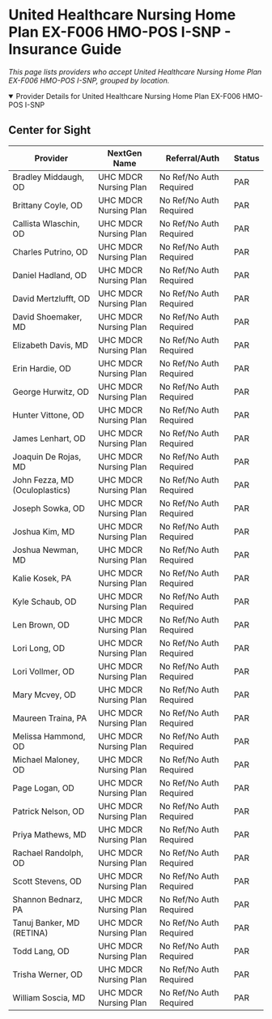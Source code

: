 # United Healthcare Nursing Home Plan EX-F006 HMO-POS I-SNP - Insurance Guide

*This page lists providers who accept United Healthcare Nursing Home Plan EX-F006 HMO-POS I-SNP, grouped by location.*

<details open><summary>Provider Details for United Healthcare Nursing Home Plan EX-F006 HMO-POS I-SNP</summary>

## Center for Sight

| Provider | NextGen Name | Referral/Auth | Status |
|----------|-------------|--------------|--------|
| Bradley Middaugh, OD | UHC MDCR Nursing Plan | No Ref/No Auth Required | PAR |
| Brittany Coyle, OD | UHC MDCR Nursing Plan | No Ref/No Auth Required | PAR |
| Callista Wlaschin, OD | UHC MDCR Nursing Plan | No Ref/No Auth Required | PAR |
| Charles Putrino, OD | UHC MDCR Nursing Plan | No Ref/No Auth Required | PAR |
| Daniel Hadland, OD | UHC MDCR Nursing Plan | No Ref/No Auth Required | PAR |
| David Mertzlufft, OD | UHC MDCR Nursing Plan | No Ref/No Auth Required | PAR |
| David Shoemaker, MD | UHC MDCR Nursing Plan | No Ref/No Auth Required | PAR |
| Elizabeth Davis, MD | UHC MDCR Nursing Plan | No Ref/No Auth Required | PAR |
| Erin Hardie, OD | UHC MDCR Nursing Plan | No Ref/No Auth Required | PAR |
| George Hurwitz, OD | UHC MDCR Nursing Plan | No Ref/No Auth Required | PAR |
| Hunter Vittone, OD | UHC MDCR Nursing Plan | No Ref/No Auth Required | PAR |
| James Lenhart, OD | UHC MDCR Nursing Plan | No Ref/No Auth Required | PAR |
| Joaquin De Rojas, MD | UHC MDCR Nursing Plan | No Ref/No Auth Required | PAR |
| John Fezza, MD (Oculoplastics) | UHC MDCR Nursing Plan | No Ref/No Auth Required | PAR |
| Joseph Sowka, OD | UHC MDCR Nursing Plan | No Ref/No Auth Required | PAR |
| Joshua Kim, MD | UHC MDCR Nursing Plan | No Ref/No Auth Required | PAR |
| Joshua Newman, MD | UHC MDCR Nursing Plan | No Ref/No Auth Required | PAR |
| Kalie Kosek, PA | UHC MDCR Nursing Plan | No Ref/No Auth Required | PAR |
| Kyle Schaub, OD | UHC MDCR Nursing Plan | No Ref/No Auth Required | PAR |
| Len Brown, OD | UHC MDCR Nursing Plan | No Ref/No Auth Required | PAR |
| Lori Long, OD | UHC MDCR Nursing Plan | No Ref/No Auth Required | PAR |
| Lori Vollmer, OD | UHC MDCR Nursing Plan | No Ref/No Auth Required | PAR |
| Mary Mcvey, OD | UHC MDCR Nursing Plan | No Ref/No Auth Required | PAR |
| Maureen Traina, PA | UHC MDCR Nursing Plan | No Ref/No Auth Required | PAR |
| Melissa Hammond, OD | UHC MDCR Nursing Plan | No Ref/No Auth Required | PAR |
| Michael Maloney, OD | UHC MDCR Nursing Plan | No Ref/No Auth Required | PAR |
| Page Logan, OD | UHC MDCR Nursing Plan | No Ref/No Auth Required | PAR |
| Patrick Nelson, OD | UHC MDCR Nursing Plan | No Ref/No Auth Required | PAR |
| Priya Mathews, MD | UHC MDCR Nursing Plan | No Ref/No Auth Required | PAR |
| Rachael Randolph, OD | UHC MDCR Nursing Plan | No Ref/No Auth Required | PAR |
| Scott Stevens, OD | UHC MDCR Nursing Plan | No Ref/No Auth Required | PAR |
| Shannon Bednarz, PA | UHC MDCR Nursing Plan | No Ref/No Auth Required | PAR |
| Tanuj Banker, MD (RETINA) | UHC MDCR Nursing Plan | No Ref/No Auth Required | PAR |
| Todd Lang, OD | UHC MDCR Nursing Plan | No Ref/No Auth Required | PAR |
| Trisha Werner, OD | UHC MDCR Nursing Plan | No Ref/No Auth Required | PAR |
| William Soscia, MD | UHC MDCR Nursing Plan | No Ref/No Auth Required | PAR |

</details>

